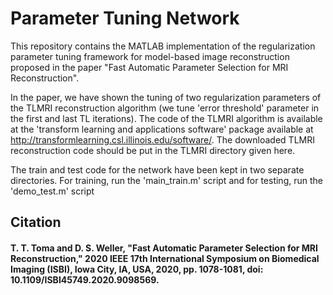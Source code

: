 # Parameter Tuning Network
This repository contains the MATLAB implementation of the regularization parameter tuning framework for model-based image reconstruction proposed in the paper "Fast Automatic Parameter Selection for MRI Reconstruction". 

In the paper, we have shown the tuning of two regularization parameters of the
TLMRI reconstruction algorithm (we tune 'error threshold' parameter in the first and last TL iterations). The code of the TLMRI algorithm is available at the 'transform learning and applications software' package available at 
http://transformlearning.csl.illinois.edu/software/. The downloaded TLMRI reconstruction code should be put in the TLMRI directory given here. 

The train and test code for the network have been kept in two separate directories. 
For training, run the 'main_train.m' script
and for testing, run the 'demo_test.m' script

## Citation
#### T. T. Toma and D. S. Weller, "Fast Automatic Parameter Selection for MRI Reconstruction," 2020 IEEE 17th International Symposium on Biomedical Imaging (ISBI), Iowa City, IA, USA, 2020, pp. 1078-1081, doi: 10.1109/ISBI45749.2020.9098569.

